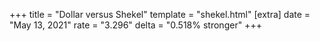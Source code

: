 +++
title = "Dollar versus Shekel"
template = "shekel.html"
[extra]
date = "May 13, 2021"
rate = "3.296"
delta = "0.518% stronger"
+++
